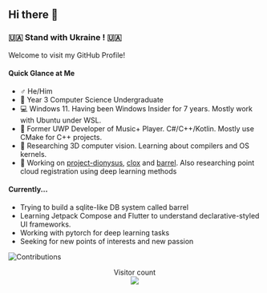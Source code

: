 ## Hi there 👋

### 🇺🇦 **Stand with Ukraine !** 🇺🇦 

Welcome to visit my GitHub Profile!

#### Quick Glance at Me

- ♂️ He/Him
- 🏫 Year 3 Computer Science Undergraduate
- 💻 Windows 11. Having been Windows Insider for 7 years. Mostly work with Ubuntu under WSL.
- 💓 Former UWP Developer of Music+ Player. C#/C++/Kotlin. Mostly use CMake for C++ projects.
- 🌱 Researching 3D computer vision. Learning about compilers and OS kernels.
- 🔭 Working on [project-dionysus](https://github.com/SmartPolarBear/project-dionysus), [clox](https://github.com/SmartPolarBear/clox) and [barrel](https://github.com/SmartPolarBear/barrel). Also researching point cloud registration using deep learning methods

#### Currently...
- Trying to build a sqlite-like DB system called barrel
- Learning Jetpack Compose and Flutter to understand declarative-styled UI frameworks.
- Working with pytorch for deep learning tasks
- Seeking for new points of interests and new passion


![Contributions](https://github-readme-stats.vercel.app/api?username=SmartPolarBear&theme=tokyonight&show_icons=true)

<p align="center"> 
  Visitor count<br>
  <img src="https://profile-counter.glitch.me/SmartPolarBear/count.svg" />
</p>


<!--
**SmartPolarBear/SmartPolarBear** is a ✨ _special_ ✨ repository because its `README.md` (this file) appears on your GitHub profile.

Here are some ideas to get you started:

- 🔭 I’m currently working on ...
- 🌱 I’m currently learning ...
- 👯 I’m looking to collaborate on ...
- 🤔 I’m looking for help with ...
- 💬 Ask me about ...
- 📫 How to reach me: ...
- 😄 Pronouns: ...
- ⚡ Fun fact: ...
-->
